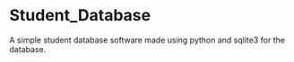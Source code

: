 # Student_Database

A simple student database software made using python and sqlite3 for the database.
